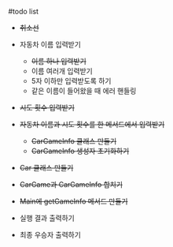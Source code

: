 #todo list
- ~~취소선~~

- 자동차 이름 입력받기
    - ~~이름 하나 입력받기~~
    - 이름 여러개 입력받기
    - 5자 이하만 입력받도록 하기
    - 같은 이름이 들어왔을 때 에러 핸들링
- ~~시도 횟수 입력받기~~
- ~~자동차 이름과 시도 횟수를 한 메서드에서 입력받기~~
    - ~~CarGameInfo 클래스 만들기~~
    - ~~CarGameInfo 생성자 초기화하기~~
- ~~Car 클래스 만들기~~
- ~~CarGame과 CarGameInfo 합치기~~
- ~~Main에 getGameInfo 메서드 만들기~~
    
- 실행 결과 출력하기
- 최종 우승자 출력하기 